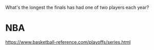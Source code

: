 What's the longest the finals has had one of two players each year?


# NBA

https://www.basketball-reference.com/playoffs/series.html